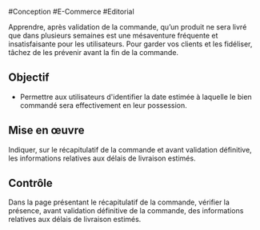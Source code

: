 
#Conception #E-Commerce #Editorial

Apprendre, après validation de la commande, qu’un produit ne sera livré que dans plusieurs semaines est une mésaventure fréquente et insatisfaisante pour les utilisateurs. Pour garder vos clients et les fidéliser, tâchez de les prévenir avant la fin de la commande.

Objectif
--------

*   Permettre aux utilisateurs d'identifier la date estimée à laquelle le bien commandé sera effectivement en leur possession.

Mise en œuvre
-------------

Indiquer, sur le récapitulatif de la commande et avant validation définitive, les informations relatives aux délais de livraison estimés.

Contrôle
--------

Dans la page présentant le récapitulatif de la commande, vérifier la présence, avant validation définitive de la commande, des informations relatives aux délais de livraison estimés.

